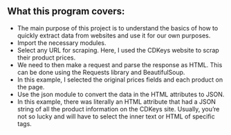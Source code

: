 What this program covers:
-------------------------

- The main purpose of this project is to understand the basics of how to quickly extract data from websites and use it for our own purposes.
- Import the necessary modules.
- Select any URL for scraping. Here, I used the CDKeys website to scrap their product prices.
- We need to then make a request and parse the response as HTML. This can be done using the Requests library and BeautifulSoup.
- In this example, I selected the original prices fields and each product on the page.
- Use the json module to convert the data in the HTML attributes to JSON.
- In this example, there was literally an HTML attribute that had a JSON string of all the product information on the CDKeys site. Usually, you’re not so lucky and will have to select the inner text or HTML of specific tags.
